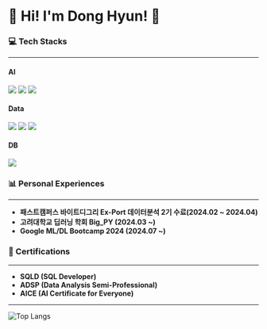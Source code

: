# 🌟 Hi! I'm Dong Hyun! 🌟


### 💻 Tech Stacks
---
#### **AI**
<img src="https://img.shields.io/badge/scikit--learn-F7931E?style=flat&logo=scikit-learn&logoColor=white" />
<img src="https://img.shields.io/badge/PyTorch-EE4C2C?style=flat&logo=pytorch&logoColor=white" />
<img src="https://img.shields.io/badge/TensorFlow-FF6F00?style=flat&logo=tensorflow&logoColor=white" />

#### **Data**
<img src="https://img.shields.io/badge/Matplotlib-007ACC?style=flat&logo=python&logoColor=white" />
<img src="https://img.shields.io/badge/Plotly-3F4F75?style=flat&logo=plotly&logoColor=white" />
<img src="https://img.shields.io/badge/Seaborn-4E73AC?style=flat&logo=python&logoColor=white" />


#### **DB**
<img src="https://img.shields.io/badge/MySQL-4479A1?style=flat&logo=mysql&logoColor=white" />

### 📊 Personal Experiences
---
- **패스트캠퍼스 바이트디그리 Ex-Port 데이터분석 2기 수료(2024.02 ~ 2024.04)**
- **고려대학교 딥러닝 학회 Big_PY (2024.03 ~)**
- **Google ML/DL Bootcamp 2024 (2024.07 ~)**

### 📜 Certifications
---
- **SQLD (SQL Developer)**
- **ADSP (Data Analysis Semi-Professional)**
- **AICE (AI Certificate for Everyone)**

---
![Top Langs](https://github-readme-stats.vercel.app/api/top-langs/?username=99echoo&layout=compact&theme=dracula)
